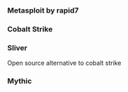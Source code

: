 ### Metasploit by rapid7

### Cobalt Strike

### Sliver
Open source alternative to cobalt strike
### Mythic


